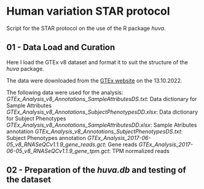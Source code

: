 # Human variation STAR protocol

Script for the STAR protocol on the use of the R package *huva*.

## 01 - Data Load and Curation
Here I load the GTEx v8 dataset and format it to suit the structure of the *huva* package.

The data were downloaded from the [GTEx website](https://www.gtexportal.org/home/datasets) on the 13.10.2022.

The following data were used for the analysis:
*GTEx_Analysis_v8_Annotations_SampleAttributesDS.txt*: Data dictionary for Sample Attributes
*GTEx_Analysis_v8_Annotations_SubjectPhenotypesDD.xlsx*: Data dictionary for Subject Phenotypes
*GTEx_Analysis_v8_Annotations_SampleAttributesDD.xlsx*: Sample Atributes annotation
*GTEx_Analysis_v8_Annotations_SubjectPhenotypesDS.txt*: Subject Phenotypes annotation
*GTEx_Analysis_2017-06-05_v8_RNASeQCv1.1.9_gene_reads.gct*: Gene reads
*GTEx_Analysis_2017-06-05_v8_RNASeQCv1.1.9_gene_tpm.gct*: TPM normalized reads 

## 02 - Preparation of the *huva.db* and testing of the dataset
